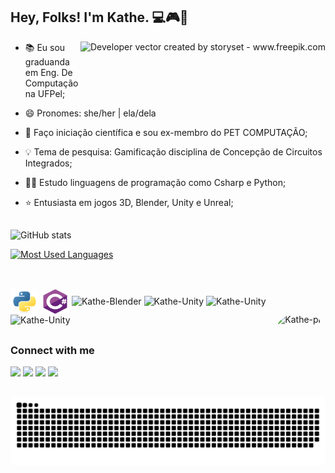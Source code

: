 ## Hey, Folks! I'm Kathe. 💻🎮🌟

<img align="right" alt="Developer vector created by storyset - www.freepik.com" height="100" src="https://media.giphy.com/media/v1.Y2lkPTc5MGI3NjExd3piNjR3amQxN3g5N3drYmJpcG92YThnaTQzdjV1d3hhZ3pvMzFnaCZlcD12MV9pbnRlcm5hbF9naWZfYnlfaWQmY3Q9Zw/RbDKaczqWovIugyJmW/giphy.gif">

<p align="justify">

- 📚 Eu sou graduanda em Eng. De Computação na UFPel;

- 😄 Pronomes: she/her | ela/dela

- 🔬 Faço iniciação científica e sou ex-membro do PET COMPUTAÇÃO;
- 💡 Tema de pesquisa: Gamificação disciplina de Concepção de Circuitos Integrados;
- 👩‍💻 Estudo linguagens de programação como Csharp e Python;
- ⭐ Entusiasta em jogos 3D, Blender, Unity e Unreal;


##

![GitHub stats](https://github-readme-stats-git-masterrstaa-rickstaa.vercel.app/api?username=KatheIsabelle&hide_title=true&show_icons=true&include_all_commits=false&count_private=true&line_height=25&hide=issues&bg_color=000&title_color=FF00F6&text_color=FFF&border_radius=3&border_color=36123c&icon_color=FF00F6&theme=jolly)

[![Most Used Languages](https://github-readme-stats-git-masterrstaa-rickstaa.vercel.app/api/top-langs/?username=KatheIsabelle&line_height=10&card_width=290&layout=compact&hide_title=false&count_private=true&langs_count=4&show_icons=true&title_color=FF00F6&hide=html,css&bg_color=000&text_color=8B8B8B&border_radius=3&border_color=561760&count_private=true)](https://github.com/KatheIsabelle/github-readme-stats)
<br>

##
  
<div style="display: inline_block"><br>
  <img align="center" alt="Kathe-Python" height="40" width="45" src="https://raw.githubusercontent.com/devicons/devicon/master/icons/python/python-original.svg">
  <img align="center" alt="Kathe-Csharp" height="40" width="45" src="https://raw.githubusercontent.com/devicons/devicon/master/icons/csharp/csharp-original.svg">
  <img align="center" alt="Kathe-Blender" height="40" width="45" src="https://cdn.jsdelivr.net/gh/devicons/devicon@latest/icons/blender/blender-original.svg">
  <img align="center" alt="Kathe-Unity" height="40" width="45" src="https://cdn.jsdelivr.net/gh/devicons/devicon@latest/icons/unity/unity-original.svg">
  <img align="center" alt="Kathe-Unity" height="40" width="45" src="https://cdn.jsdelivr.net/gh/devicons/devicon@latest/icons/git/git-original.svg">
  <img align="center" alt="Kathe-Unity" height="40" width="45" src="https://cdn.jsdelivr.net/gh/devicons/devicon@latest/icons/photoshop/photoshop-original.svg">


          
          
  <img align="right" alt="Kathe-pic" height="65" style="border-radius:50px;" src="https://i.pinimg.com/originals/d2/85/ba/d285ba2cc51a540ad5d5e06c489ce121.gif">
  
</div>
  
  ##
<h3 align="left">Connect with me</h3>
<div> 
  <a href="https://www.instagram.com/katheisab/" target="_blank"><img src="https://img.shields.io/badge/-Instagram-%23E4405F?style=for-the-badge&logo=instagram&logoColor=white" target="_blank"></a>
  <a href = "mailto:kathe.isabelle@inf.ufpel.edu.br"><img src="https://img.shields.io/badge/-Gmail-%23333?style=for-the-badge&logo=gmail&logoColor=white" target="_blank"></a>
  <a href="https://www.linkedin.com/in/kathe-isabelle-6a70a3194/" target="_blank"><img src="https://img.shields.io/badge/-LinkedIn-%230077B5?style=for-the-badge&logo=linkedin&logoColor=white" target="_blank"></a> 
  <a href="https://katheisabelle.github.io/" target="_blank"><img src="https://img.shields.io/badge/Portfolio-FF5722?style=for-the-badge&logo=todoist&logoColor=white" target="_blank"></a> 

</div>

##

![snake animation](https://github.com/KatheIsabelle/KatheIsabelle/blob/output/github-contribution-grid-snake-dark.svg)









